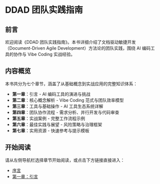 # DDAD 团队实践指南

## 前言

欢迎阅读《DDAD 团队实践指南》。本书详细介绍了文档驱动敏捷开发（Document-Driven Agile Development）方法论的团队实践，围绕 AI 编码工具的协作与 Vibe Coding 实战经验。

## 内容概览

本书共分为七个章节，涵盖了从基础概念到实战应用的完整知识体系：

- **第一章**：引言 - AI 编码工具的演进与挑战
- **第二章**：核心概念解析 - Vibe Coding 范式与团队效率模型
- **第三章**：工具与基础操作 - AI 工具生态系统详解
- **第四章**：团队协作流程 - 需求分析、并行开发与代码审查
- **第五章**：实战案例 - 完整工作流程示例
- **第六章**：最佳实践与展望 - 风险策略与治理框架
- **第七章**：实用资源 - 快速参考与提示模板

## 开始阅读

请从左侧导航栏选择章节开始阅读，或点击下方链接直接进入：

- [序言](./序言.md)
- [第一章：引言](./chapter1.md)